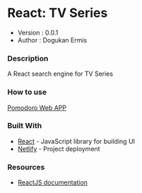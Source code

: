 # React: TV Series

- Version : 0.0.1
- Author : Dogukan Ermis

### Description

A React search engine for TV Series

### How to use

[Pomodoro Web APP](https://frosty-darwin-726734.netlify.com/)

### Built With

- [React](https://reactjs.org/) - JavaScript library for building UI
- [Netlify](https://www.netlify.com/) - Project deployment

### Resources

- [ReactJS documentation](https://reactjs.org/docs/getting-started.html)
